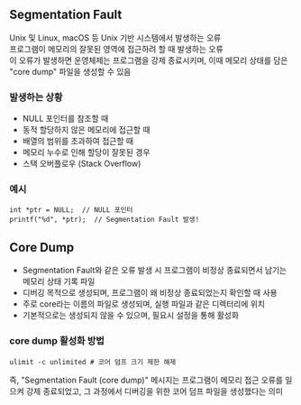 ## Segmentation Fault
Unix 및 Linux, macOS 등 Unix 기반 시스템에서 발생하는 오류 <br>
프로그램이 메모리의 잘못된 영역에 접근하려 할 때 발생하는 오류 <br>
이 오류가 발생하면 운영체제는 프로그램을 강제 종료시키며, 이때 메모리 상태를 담은 "core dump" 파일을 생성할 수 있음

### 발생하는 상황
- NULL 포인터를 참조할 때
- 동적 할당하지 않은 메모리에 접근할 때
- 배열의 범위를 초과하여 접근할 때
- 메모리 누수로 인해 할당이 잘못된 경우
- 스택 오버플로우 (Stack Overflow)

### 예시
```
int *ptr = NULL;  // NULL 포인터
printf("%d", *ptr);  // Segmentation Fault 발생!
```

## Core Dump
- Segmentation Fault와 같은 오류 발생 시 프로그램이 비정상 종료되면서 남기는 메모리 상태 기록 파일
- 디버깅 목적으로 생성되며, 프로그램이 왜 비정상 종료되었는지 확인할 때 사용
- 주로 core라는 이름의 파일로 생성되며, 실행 파일과 같은 디렉터리에 위치
- 기본적으로는 생성되지 않을 수 있으며, 필요시 설정을 통해 활성화

### core dump 활성화 방법
```
ulimit -c unlimited # 코어 덤프 크기 제한 해제
```

즉, "Segmentation Fault (core dump)" 메시지는 프로그램이 메모리 접근 오류를 일으켜 강제 종료되었고, 그 과정에서 디버깅을 위한 코어 덤프 파일을 생성했다는 의미

